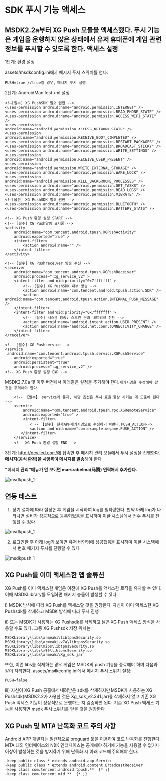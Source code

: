 ﻿SDK 푸시 기능 액세스
======
MSDK2.2a부터 XG Push 모듈을 액세스했다. 푸시 기능은 게임을 운행하지 않은 상태에서 유저 휴대폰에 게임 관련 정보를 푸시할 수 있도록 한다.
액세스 설정
------
1단계: 환경 설정

assets/msdkconfig.ini에서 메시지 푸시 스위치를 연다:

    PUSH=true //true일 경우, 메시지 푸시 실행

2단계: AndroidManifest.xml 설정

    <!—[필수] XG PushSDK 필요 권한 -->
    <uses-permission android:name="android.permission.INTERNET" />
    <uses-permission android:name="android.permission.READ_PHONE_STATE" />
    <uses-permission android:name="android.permission.ACCESS_WIFI_STATE" />
    <uses-permission android:name="android.permission.ACCESS_NETWORK_STATE" />
    <uses-permission android:name="android.permission.RECEIVE_BOOT_COMPLETED" />
    <uses-permission android:name="android.permission.RESTART_PACKAGES" />
    <uses-permission android:name="android.permission.BROADCAST_STICKY" />
    <uses-permission android:name="android.permission.WRITE_SETTINGS" />
    <uses-permission android:name="android.permission.RECEIVE_USER_PRESENT" />
    <uses-permission android:name="android.permission.WRITE_EXTERNAL_STORAGE" />
    <uses-permission android:name="android.permission.WAKE_LOCK" />
    <uses-permission android:name="android.permission.KILL_BACKGROUND_PROCESSES" />
    <uses-permission android:name="android.permission.GET_TASKS" />
    <uses-permission android:name="android.permission.READ_LOGS" />
    <uses-permission android:name="android.permission.VIBRATE" />
    <!—[옵션] XG PushSDK 필요 권한 -->
    <uses-permission android:name="android.permission.BLUETOOTH" />
    <uses-permission android:name="android.permission.BATTERY_STATS" />
    
    <!-- XG Push 환경 설정 START -->
    <!-- [필수] XG Push알림 표시줄 -->
    <activity
        android:name="com.tencent.android.tpush.XGPushActivity"
        android:exported="true" >
        <intent-filter>
            <action android:name="" />
        </intent-filter>
    </activity>
    
    <!-- [필수] XG Pushreceiver 방송 수신 -->
    <receiver
        android:name="com.tencent.android.tpush.XGPushReceiver"
        android:process=":xg_service_v2" >
        <intent-filter android:priority="0x7fffffff" >
            <!-- [필수] XG PushSDK 내부 방송 -->
            <action android:name="com.tencent.android.tpush.action.SDK" />
            <action android:name="com.tencent.android.tpush.action.INTERNAL_PUSH_MESSAGE" />
        </intent-filter>
        <intent-filter android:priority="0x7fffffff" >
            <!-- [필수] 시스템 방송: 스크린 온과 네트워크 전환 -->
            <action android:name="android.intent.action.USER_PRESENT" />
            <action android:name="android.net.conn.CONNECTIVITY_CHANGE" />
        </intent-filter>
    </receiver> 
    
    <!-- [필수] XG Pushservice -->
    <service
     android:name="com.tencent.android.tpush.service.XGPushService"
        android:exported="true"
        android:persistent="true"
        android:process=":xg_service_v2" />
    <!-- XG Push 환경 설정 END -->

MSDK2.7.0a 및 이후 버전에서 아래같은 설정을 추가해야 한다.`패키지명을 수정해야 할 것을 주의해야 한다.`

        <!-- 【필수】 service에 통지, 해당 옵션은 푸시 효율 향상 시키는 데 도움에 된다 -->
        <service
            android:name="com.tencent.android.tpush.rpc.XGRemoteService"
            android:exported="true" >
            <intent-filter>
               <!-- 【필수】 현재APP패키지명으로 수정하기 바란다.PUSH_ACTION-->
               <action android:name="com.example.wegame.PUSH_ACTION" />
           </intent-filter>
        </service>
        <!-- XG Push 환경 설정 END -->

3단계: http://dev.ied.com/에 접속한 후 메시지 관리 모듈에서 푸시 설정을 진행한다. **메시지(공식 환경)을 사용하여 메시지를 발송**해야 한다

**"메시지 관리"메뉴가 안 보이면 marsrabelma(马腾) 연락해서 추가한다.**

![msdkpush_1](./push_1.png)

연동 테스트
------

1. 상기 절차에 따라 설정한 후 게임을 시작하여 log를 필터링한다. 만약 아래 log가 나타나면 설비가 성공적으로 등록되었음을 표시하며 이글 시스템에서 전수 푸시를 진행할 수 있다

![msdkpush_1](./push_ce1.png)

2. 로그인한 후 아래 log가 보이면 유저 바인딩에 성공했음을 표시하며 이글 시스템에서 번호 패키지 푸시를 진행할 수 있다

![msdkpush_1](./push_ce2.png)

XG Push를 이미 액세스한 앱 솔류션
------
XG Push를 이미 액세스한 게임은 이전에 XG Push를 액세스한 로직을 유지할 수 있다. 이때 MSDKLibrary를 도입하면 패키지 충돌이 발생할 수 있다.

i)	MSDK 방식에 따라 XG Push를 액세스할 것을 권장한다. 자신이 이미 액세스한 XG Pushsdk를 삭제하고 MSDK 방식에 따라 푸시 진행

ii)	또는 MSDK가 사용하는 XG Pushsdk를 삭제하고 낡은 XG Push 액세스 방식을 사용할 수도 있다. 그중 XG Pushsdk 저장 위치는:

    MSDKLibrary\libs\armeabi\libtpnsSecurity.so
    MSDKLibrary\libs\armeabi-v7a\libtpnsSecurity.so
    MSDKLibrary\libs\mips\libtpnsSecurity.so
    MSDKLibrary\libs\x86\libtpnsSecurity.so 
    MSDKLibrary\libs\armeabi\Xg_sdk.jar

또한, 이런 libs를 삭제하는 경우 게임은 MSDK의 push 기능을 종료해야 하며 다음과 같이 처리한다. assets/msdkconfig.ini에서 메시지 푸시 스위치 설정:

    PUSH=false 

iii)	자신이 XG Push 공홈에서 내려받은 sdk를 삭제하지만 MSDK가 사용하는 XG Pushsdk(MSDK2.2가 사용한 것은 Xg_sdk_v2.341.jar)를 삭제하지 않고 기존 XG Push 액세스 기능이 정상적으로 운행하는 지 검증하면 된다. 기존 XG Push 액세스 기능을 사용하면 msdk 푸시 스위치를 닫을 것을 권장한다

XG Push 및 MTA 난독화 코드 주의 사항
------
Android APP 개발자는 일반적으로 proguard 툴을 이용하여 코드 난독화를 진행한다. MTA 대외 인터페이스와 NDK 인터페이스는 공개해야 하기에 기능을 사용할 수 없거나 이상이 발생하는 것을 방지하기 위해 난독화 시 아래 코드에 주의해야 한다.

    -keep public class * extends android.app.Service
    -keep public class * extends android.content.BroadcastReceiver
    -keep class com.tencent.android.tpush.**  {* ;}
    -keep class com.tencent.mid.**  {* ;}
